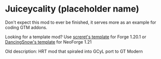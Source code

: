 # Juiceycality (placeholder name)

Don't expect this mod to ever be finished, it serves more as an example for coding GTM addons. 

Looking for a template mod? Use [screret's template](https://cdn.discordapp.com/attachments/1089296351906504835/1221403490971025409/GT-template-1.20.1.zip?ex=669103a4&is=668fb224&hm=a395c948cf95e4655a1ba541d2eac9998c228df2444ae94fb24a275d12b03d35&) for Forge 1.20.1 or [DancingSnow's template](https://github.com/DancingSnow0517/NeoforgeExampleMod) for NeoForge 1.21

Old description: HRT mod that spiraled into GCyL port to GT Modern
